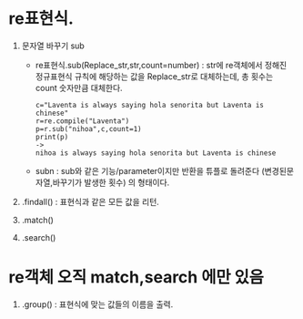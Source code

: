 # re표현식.
1. 문자열 바꾸기 sub
    - re표현식.sub(Replace_str,str,count=number) : str에 re객체에서 정해진 정규표현식 규칙에 해당하는 값을 Replace_str로 대체하는데, 총 횟수는 count 숫자만큼 대체한다.
        ```
        c="Laventa is always saying hola senorita but Laventa is chinese"
        r=re.compile("Laventa")
        p=r.sub("nihoa",c,count=1)
        print(p)
        ->
        nihoa is always saying hola senorita but Laventa is chinese
        ```
    + subn : sub와 같은 기능/parameter이지만 반환을 튜플로 돌려준다 (변경된문자열,바꾸기가 발생한 횟수) 의 형태이다.

2. .findall() : 표현식과 같은 모든 값을 리턴.
3. .match()
4. .search()
# re객체 오직 match,search 에만 있음
1. .group() : 표현식에 맞는 값들의 이름을 출력.